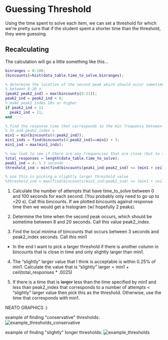 # Guessing Threshold

Using the time spent to solve each item, we can set a threshold for which we're pretty sure that if the student spent a shorter time than the threshold, they were guessing.

## Recalculating

The calculation will go a little something like this...
```matlab
binranges = 0:100;
[bincounts]=hist(data_table.time_to_solve,binranges);

% determine the location of the second peak which should occur sometime
% between 8-20 s
[peak2 peak2_ind] = max(bincounts(9:21));
peak2_ind = peak2_ind + 8;
% make peak2 index 10s or higher
if peak2_ind < 11
  peak2_ind = 11;
end

% find the response time that corresponds to the min frequency between
% 3s and peak2_index s
min1 = min(bincounts(4:peak2_ind));
min1_inds = find(bincounts(4:peak2_ind)==min1) + 3;
min1_ind = max(min1_inds);

% now look to see if there are any frequencies that are close (but to the right)
total_responses = length(data_table.time_to_solve);
peak1_ind = 4; % 3 seconds
threshold_ind = min(find(bincounts(peak1_ind:peak2_ind) <= (min1 + ceil(total_responses*.0025))))  + (peak1_ind - 1);

% use this is picking a slightly larger threshold value
%threshold_ind = max(find(bincounts(min1_ind:peak2_ind) <= (min1 + ceil(total_responses * .0025)))) + (min1_ind - 1);
```

1.  Calculate the number of attempts that have time_to_solve between 0 and 100 seconds for each second. (You probably only need to go up to ~20 s). Call this bincounts.  If we plotted bincounts against response time then we would get a histogram (w/ hopefully 2 peaks).

2.  Determine the time when the second peak occurs, which should be sometime between 8 and 20 seconds. Call this value peak2_index.

3.  Find the local minima of bincounts that occurs between 3 seconds and peak2_index seconds.  Call this min1

* In the end I want to pick a larger threshold if there is another column in bincounts that is close in time and only slightly larger than min1.

4.  The “slightly” larger value that I think is acceptable is within 0.25% of min1.  Calculate the value that is “slightly" larger = min1 + ceil(total_responses * .0025)

5.  If there is a time that is ~~larger~~ less than the time specified by min1 and less than peak2_index that corresponds to a number of attempts < “slightly” larger value then pick this as the threshold.
Otherwise, use the time that corresponds with min1.

NEATO GRAPHICS :)

example of finding "conservative" thresholds:
![example_thresholds_conservative](https://cloud.githubusercontent.com/assets/2788801/5248426/0bbe4a20-7949-11e4-8d31-5b1a5d331b07.png)

example of finding "slightly" longer thresholds:
![example_thresholds](https://cloud.githubusercontent.com/assets/159591/5134322/01947d42-70db-11e4-8d15-60c5e062c257.png)
